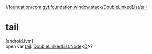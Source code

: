 //[foundation](../../../index.md)/[com.gyf.foundation.window.stack](../index.md)/[DoubleLinkedList](index.md)/[tail](tail.md)

# tail

[androidJvm]\
open var [tail](tail.md): [DoubleLinkedList.Node](-node/index.md)&lt;[D](index.md)&gt;?